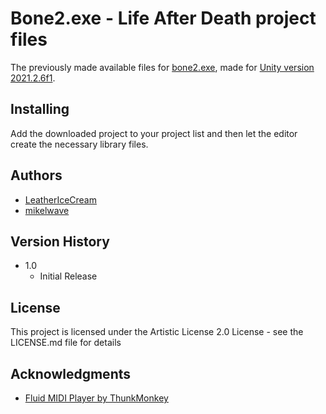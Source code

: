 # Bone2.exe - Life After Death project files

The previously made available files for [bone2.exe](https://mgzone.itch.io/bone2exe), made for [Unity version 2021.2.6f1](https://unity.com/releases/editor/whats-new/2021.2.6).

## Installing

Add the downloaded project to your project list and then let the editor create the necessary library files.

## Authors

* [LeatherIceCream](https://twitter.com/LeatherIceCream)
* [mikelwave](https://mgzone.carrd.co/#contact)

## Version History

* 1.0
    * Initial Release

## License

This project is licensed under the Artistic License 2.0 License - see the LICENSE.md file for details

## Acknowledgments

* [Fluid MIDI Player by ThunkMonkey](https://assetstore.unity.com/packages/tools/audio/fluid-midi-player-173680)
